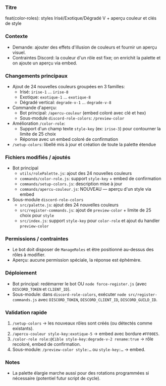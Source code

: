 ### Titre
feat(color-roles): styles Irisé/Exotique/Dégradé V + aperçu couleur et clés de style

### Contexte
- Demande: ajouter des effets d'illusion de couleurs et fournir un aperçu visuel.
- Contraintes Discord: la couleur d'un rôle est fixe; on enrichit la palette et on ajoute un aperçu via embed.

### Changements principaux
- Ajout de 24 nouvelles couleurs groupées en 3 familles:
  - Irisé: `irise-1` … `irise-8`
  - Exotique: `exotique-1` … `exotique-8`
  - Dégradé vertical: `degrade-v-1` … `degrade-v-8`
- Commande d'aperçu:
  - Bot principal: `/apercu-couleur` (embed coloré avec clé et hex)
  - Sous-module `discord-role-colors`: `/preview-color`
- Amélioration `/color-role`:
  - Support d'un champ texte `style-key` (ex: `irise-3`) pour contourner la limite de 25 choix
  - Réponse avec un embed coloré de confirmation
- `/setup-colors`: libellé mis à jour et création de toute la palette étendue

### Fichiers modifiés / ajoutés
- Bot principal
  - `utils/rolePalette.js`: ajout des 24 nouvelles couleurs
  - `commands/color-role.js`: support `style-key` + embed de confirmation
  - `commands/setup-colors.js`: description mise à jour
  - `commands/apercu-couleur.js`: NOUVEAU — aperçu d'un style via embed
- Sous-module `discord-role-colors`
  - `src/palette.js`: ajout des 24 nouvelles couleurs
  - `src/register-commands.js`: ajout de `preview-color` + limite de 25 choix pour `style`
  - `src/index.js`: support `style-key` pour `color-role` et ajout du handler `preview-color`

### Permissions / contraintes
- Le bot doit disposer de `ManageRoles` et être positionné au-dessus des rôles à modifier.
- Aperçu: aucune permission spéciale, la réponse est éphémère.

### Déploiement
- Bot principal: redémarrer le bot OU `node force-register.js` (avec `DISCORD_TOKEN` et `CLIENT_ID`).
- Sous-module: dans `discord-role-colors`, exécuter `node src/register-commands.js` avec `DISCORD_TOKEN`, `DISCORD_CLIENT_ID`, `DISCORD_GUILD_ID`.

### Validation rapide
1) `/setup-colors` → les nouveaux rôles sont créés (ou détectés comme existants).
2) `/apercu-couleur style-key:exotique-5` → embed avec bordure `#FF00E5`.
3) `/color-role role:@Cible style-key:degrade-v-2 rename:true` → rôle recoloré, embed de confirmation.
4) Sous-module: `/preview-color style:…` ou `style-key:…` → embed.

### Notes
- La palette élargie marche aussi pour des rotations programmées si nécessaire (potentiel futur script de cycle).

